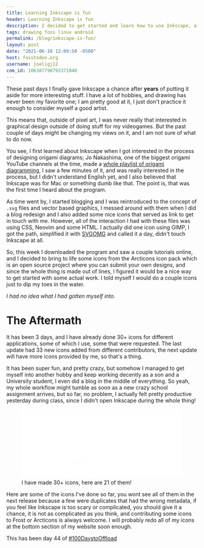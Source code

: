 ```yaml
---
title: Learning Inkscape is fun
header: Learning Inkscape is fun
description: I decided to get started and learn how to use Inkscape, after a few days messing around with it, I am loving it so far 
tags: drawing foss linux android 
permalink: /blog/inkscape-is-fun/ 
layout: post 
date: "2021-06-10 12:09:50 -0500" 
host: fosstodon.org 
username: joeligj12 
com_id: 106387798793371840 
---
```


These past days I finally gave Inkscape a chance after **years** of putting
it aside for more interesting stuff. I have a lot of hobbies, and drawing has never been my favorite one; I am pretty good at it, I just don't practice it enough to consider myself a good artist.

This means that, outside of pixel art, I was never really that interested in graphical design outside of doing stuff for my videogames. But the past couple of days might be changing my views on it, and I am not sure of what to do now.

You see, I first learned about Inkscape when I got interested in the process of designing origami diagrams; Jo Nakashima, one of the biggest origami YouTube channels at the time, made a [whole playlist of origami diagramming](https://www.youtube.com/watch?v=gbijRcl9PMI&list=PLAC715B71FABCF06C), I saw a few minutes of it, and was really interested in the process, but I didn't understand English yet, and I also believed that Inkscape was for Mac or something dumb like that. The point is, that was the first time I heard about the program.

As time went by, I started blogging and I was reintroduced to the concept of `.svg` files and vector based graphics, I messed around with them when I did a blog redesign and I also added some nice icons that served as link to get in touch with me. However, all of the interaction I had with these files was using CSS, Neovim and some HTML. I actually did one icon using GIMP, I got the path, simplified it with [SVGOMG](https://jakearchibald.github.io/svgomg/) and called it a day, didn't touch Inkscape at all.

So, this week I downloaded the program and saw a couple tutorials online, and I decided to bring to life some icons from the Arcticons icon pack which is an open source project where you can submit your own designs, and since the whole thing is made out of lines, I figured it would be a nice way to get started with some actual work. I told myself I would do a couple icons just to dip my toes in the water.

*I had no idea what I had gotten myself into.*


# The Aftermath

It has been 3 days, and I have already done 30+ icons for different applications, some of which I use, some that were requested. The last update had 33 new icons added from different contributors, the next update will have more icons provided by me, so that's a thing.

It has been super fun, and pretty crazy, but somehow I managed to get myself into another hobby and keep working decently as a son and a University student, I even did a blog in the middle of everything. So yeah, my whole workflow might tumble as soon as a new crazy school assignment arrives, but so far, no problem, I actually felt pretty productive yesterday during class, since I didn't open Inkscape during the whole thing!

<figure>
<img src="/assets/img/blogs/2021-06-10-icon-showcase.webp">
<figcaption>I have made 30+ icons, here are 21 of them!</figcaption>
</figure>

Here are some of the icons I've done so far, you wont see all of them in the next release because a few were duplicates that had the wrong metadata, if you feel like Inkscape is too scary or complicated, you should give it a chance, it is not as complicated as you think, and contributing some icons to Frost or Arcticons is always welcome. I will probably redo all of my icons at the bottom section of my website soon enough. 

This has been day 44 of [#100DaystoOffload](https://100DaystoOffload.com)




